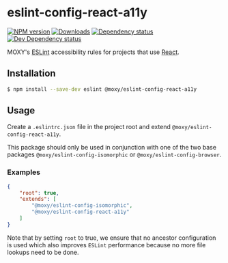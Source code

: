# eslint-config-react-a11y

[![NPM version][npm-image]][npm-url] [![Downloads][downloads-image]][npm-url]
[![Dependency status][david-dm-image]][david-dm-url] [![Dev Dependency status][david-dm-dev-image]][david-dm-dev-url]

[npm-url]:https://npmjs.org/package/@moxy/eslint-config-react-a11y
[npm-image]:https://img.shields.io/npm/v/@moxy/eslint-config-react-a11y.svg
[downloads-image]:https://img.shields.io/npm/dm/@moxy/eslint-config-react-a11y.svg
[david-dm-url]:https://david-dm.org/moxystudio/eslint-config?path=packages/eslint-config-react-a11y
[david-dm-image]:https://img.shields.io/david/moxystudio/eslint-config.svg?path=packages/eslint-config-react-a11y
[david-dm-dev-url]:https://david-dm.org/moxystudio/eslint-config?type=dev&path=packages/eslint-config-react-a11y
[david-dm-dev-image]:https://img.shields.io/david/dev/moxystudio/eslint-config.svg?path=packages/eslint-config-react-a11y

MOXY's [ESLint](http://eslint.org/) accessibility rules for projects that use [React](https://reactjs.org).

## Installation

```sh
$ npm install --save-dev eslint @moxy/eslint-config-react-a11y
```

## Usage

Create a `.eslintrc.json` file in the project root and extend `@moxy/eslint-config-react-a11y`.

This package should only be used in conjunction with one of the two base packages `@moxy/eslint-config-isomorphic` or `@moxy/eslint-config-browser`.

### Examples

```json
{
    "root": true,
    "extends": [
        "@moxy/eslint-config-isomorphic",
        "@moxy/eslint-config-react-a11y"
    ]
}
```

Note that by setting `root` to true, we ensure that no ancestor configuration is used which also improves `ESLint` performance because no more file lookups need to be done.
